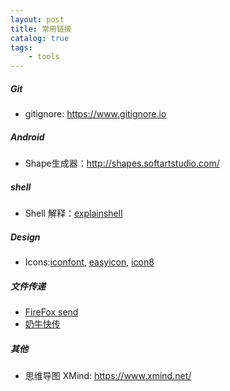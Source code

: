 ```yaml
---
layout: post
title: 常用链接
catalog: true
tags:
    - tools
---
```



##### Git

* gitignore: https://www.gitignore.io

##### Android

* Shape生成器：http://shapes.softartstudio.com/

##### shell

* Shell 解释：[explainshell](https://explainshell.com/)

##### Design

* Icons:[iconfont](https://www.iconfont.cn), [easyicon](http://easyicon.net/), [icon8](https://icons8.com/)

##### 文件传递

* [FireFox send](https://send.firefox.com/)
* [奶牛快传](https://cowtransfer.com/)

##### 其他

* 思维导图 XMind: https://www.xmind.net/


